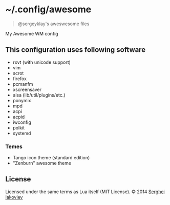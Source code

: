 # ~/.config/awesome

> @sergeyklay's aweswesome files

My Awesome WM config

## This configuration uses following software

* rxvt (with unicode support)
* vim
* scrot
* firefox
* pcmanfm
* xscreensaver
* alsa (lib/util/plugins/etc.)
* ponymix
* mpd
* acpi
* acpid
* iwconfig
* polkit
* systemd

### Temes

* Tango icon theme (standard edition)
* "Zenburn" awesome theme

## License

Licensed under the same terms as Lua itself (MIT License).
&copy; 2014 [Serghei Iakovlev](https://github.com/sergeyklay)
